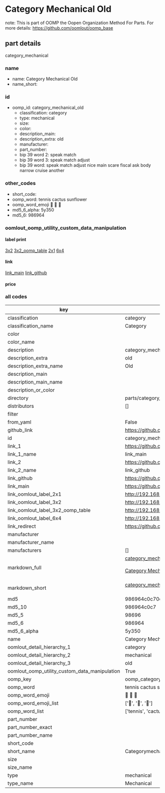 # Category Mechanical Old  

note: This is part of OOMP the Oopen Organization Method For Parts. For more details: https://github.com/oomlout/oomp_base

##  part details
  



category_mechanical



### name
* name: Category Mechanical Old
* name_short: 
### id
* oomp_id: category_mechanical_old
  * classification: category
  * type: mechanical
  * size: 
  * color: 
  * description_main: 
  * description_extra: old
  * manufacturer: 
  * part_number: 
  * bip 39 word 2: speak match
  * bip 39 word 3: speak match adjust
  * bip 39 word: speak match adjust nice main scare fiscal ask body narrow cruise another

### other_codes
* short_code: 
* oomp_word: tennis cactus sunflower
* oomp_word_emoji :tennis: :cactus: :sunflower:
* md5_6_alpha: 5y350
* md5_6: 986964






### oomlout_oomp_utility_custom_data_manipulation
#### label print
[3x2](http://192.168.1.245:1112/?label=oomp%205y350)
[3x2_oomp_table](http://192.168.1.108:1112/?label=oomp%205y350)
[2x1](http://192.168.1.242:1112/?label=oomp%205y350)
[6x4](http://192.168.1.55:1112/?label=oomp%205y350)    

#### link

[link_main](https://github.com/oomlout/oomlout_oomp_version_1_messy/tree/main/parts/category_mechanical_old) [link_github](https://github.com/oomlout/oomlout_oomp_version_1_messy/tree/main/parts/category_mechanical_old)                             

#### price







### all codes 
| key | value |  
| --- | --- |  
| classification | category |  
| classification_name | Category |  
| color |  |  
| color_name |  |  
| description | category_mechanical |  
| description_extra | old |  
| description_extra_name | Old |  
| description_main |  |  
| description_main_name |  |  
| description_or_color |   |  
| directory | parts/category_mechanical_old |  
| distributors | [] |  
| filter |  |  
| from_yaml | False |  
| github_link | https://github.com/oomlout/oomlout_oomp_part_src/tree/main/parts/category_mechanical_old |  
| id | category_mechanical_old |  
| link_1 | https://github.com/oomlout/oomlout_oomp_version_1_messy/tree/main/parts/category_mechanical_old |  
| link_1_name | link_main |  
| link_2 | https://github.com/oomlout/oomlout_oomp_version_1_messy/tree/main/parts/category_mechanical_old |  
| link_2_name | link_github |  
| link_github | https://github.com/oomlout/oomlout_oomp_version_1_messy/tree/main/parts/category_mechanical_old |  
| link_main | https://github.com/oomlout/oomlout_oomp_version_1_messy/tree/main/parts/category_mechanical_old |  
| link_oomlout_label_2x1 | http://192.168.1.242:1112/?label=oomp%205y350 |  
| link_oomlout_label_3x2 | http://192.168.1.245:1112/?label=oomp%205y350 |  
| link_oomlout_label_3x2_oomp_table | http://192.168.1.108:1112/?label=oomp%205y350 |  
| link_oomlout_label_6x4 | http://192.168.1.55:1112/?label=oomp%205y350 |  
| link_redirect | https://github.com/oomlout/oomlout_oomp_version_1_messy/tree/main/parts/category_mechanical_old |  
| manufacturer |  |  
| manufacturer_name |  |  
| manufacturers | [] |  
| markdown_full | [category_mechanical_old](none)<br>[](none)<br>[Category Mechanical Old](none)<br><br> |  
| markdown_short | [category_mechanical_old](none)<br><br> |  
| md5 | 986964c0c70d4af30143295607223686 |  
| md5_10 | 986964c0c7 |  
| md5_5 | 98696 |  
| md5_6 | 986964 |  
| md5_6_alpha | 5y350 |  
| name | Category Mechanical Old |  
| oomlout_detail_hierarchy_1 | category |  
| oomlout_detail_hierarchy_2 | mechanical |  
| oomlout_detail_hierarchy_3 | old |  
| oomlout_oomp_utility_custom_data_manipulation | True |  
| oomp_key | oomp_category_mechanical_old |  
| oomp_word | tennis cactus sunflower |  
| oomp_word_emoji | :tennis: :cactus: :sunflower: |  
| oomp_word_emoji_list | [':tennis:', ':cactus:', ':sunflower:'] |  
| oomp_word_list | ['tennis', 'cactus', 'sunflower'] |  
| part_number |  |  
| part_number_exact |  |  
| part_number_name |  |  
| short_code |  |  
| short_name | Categorymechanical |  
| size |  |  
| size_name |  |  
| type | mechanical |  
| type_name | Mechanical |  
